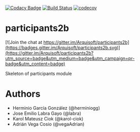 [![Codacy Badge](https://api.codacy.com/project/badge/Grade/2f5e9b234d9b4cbd8669629c299990ad)](https://www.codacy.com/app/jelabra/participants2b?utm_source=github.com&utm_medium=referral&utm_content=Arquisoft/participants2b&utm_campaign=badger)
[![Build Status](https://travis-ci.org/Arquisoft/participants2b.svg?branch=master)](https://travis-ci.org/Arquisoft/participants2b)
[![codecov](https://codecov.io/gh/Arquisoft/participants2b/branch/master/graph/badge.svg)](https://codecov.io/gh/Arquisoft/participants2b)


# participants2b

[![Join the chat at https://gitter.im/Arquisoft/participants2b](https://badges.gitter.im/Arquisoft/participants2b.svg)](https://gitter.im/Arquisoft/participants2b?utm_source=badge&utm_medium=badge&utm_campaign=pr-badge&utm_content=badge)

Skeleton of participants module

# Authors

- Herminio García González (@herminiogg)
- Jose Emilio Labra Gayo (@labra)
- Karol Mateusz Ciok (@karol-ciok)
- Adrián Vega Cosio (@vegaAdrian)

